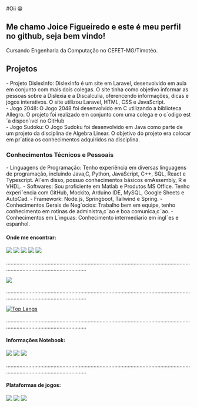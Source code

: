 #Oii :grin:

<h2> Me chamo Joice Figueiredo e este é meu perfil no github, seja bem vindo! </h2>
<p> Cursando Engenharia da Computação no CEFET-MG/Timotéo. <p>
<h2>
Projetos
</h2>
  <p>
- Projeto DislexInfo: DislexInfo é um site em Laravel, desenvolvido em aula em conjunto com mais dois colegas. O site tinha como objetivo informar as pessoas sobre a Dislexia e a Discalculia, oferencendo informações, dicas e jogos interativos. O site utilizou Laravel, HTML, CSS e JavaScript.</br>
- Jogo 2048: O Jogo 2048 foi desenvolvido em C utilizando a biblioteca Allegro. O projeto foi realizado em conjunto com uma colega e o c´odigo est´a dispon´ıvel no GitHub</br>
- Jogo Sudoku: O Jogo Sudoku foi desenvolvido em Java como parte de um projeto da disciplina de Algebra Linear. O objetivo do projeto era colocar em pr´atica os conhecimentos adquiridos na disciplina.
</p>
<p>
<h3> Conhecimentos Técnicos e Pessoais</h3>
-  Linguagens de Programação: Tenho experiência em diversas linguagens de programação, incluindo Java,C, Python, JavaScript, C++, SQL, React e Typescript. Al´em disso, possuo conhecimentos básicos emAssembly, R e VHDL.
-  Softwares: Sou proficiente em Matlab e Produtos MS Office. Tenho experiˆencia com GitHub, Mockito, Arduino IDE, MySQL, Google Sheets e AutoCad.
-  Framework: Node.js, Springboot, Tailwind e Spring.
-  Conhecimentos Gerais de Neg´ocios: Trabalho bem em equipe, tenho conhecimento em rotinas de administra¸c˜ao e boa comunica¸c˜ao.
-  Conhecimentos em L´ınguas: Conhecimento intermediario em inglˆes e espanhol.
<h4>Onde me encontrar: </h4>
</p>

[<img src="https://img.shields.io/badge/twitter-%231DA1F2.svg?&style=for-the-badge&logo=twitter&logoColor=white" />](https://twitter.com/JoyFigueired) [<img src="https://img.shields.io/badge/linkedin-%230077B5.svg?&style=for-the-badge&logo=linkedin&logoColor=white" />](https://www.linkedin.com/in/joice-barros-de-figueiredo-081728214/) [<img src = "https://img.shields.io/badge/instagram-%23E4405F.svg?&style=for-the-badge&logo=instagram&logoColor=white">](https://www.instagram.com/joyfigueired/) [<img src = "https://img.shields.io/badge/facebook-%231877F2.svg?&style=for-the-badge&logo=facebook&logoColor=white">](https://www.facebook.com/JoyFigueired/)
<img src = "https://img.shields.io/badge/joicebfigueiredo@gmail.com-D14836?style=for-the-badge&logo=gmail&logoColor=white">

<p> ..................................................................................................................................................................................</p> 

<a href="https://github.com/JoyFigueiredo">
  <img align="center" src="https://github-readme-stats.vercel.app/api?username=JoyFigueiredo&theme=jolly&show_icons=true" />
</a>

<p> ..................................................................................................................................................................................</p>

[![Top Langs](https://github-readme-stats.vercel.app/api/top-langs/?username=JoyFigueiredo&layout=compact)](https://github.com/JoyFigueiredo)

<p> ..................................................................................................................................................................................</p>

<p>
<h4> Informações Notebook: </h4>
</p>
 
[<img src="https://img.shields.io/badge/NVIDIA-MX110-76B900?style=for-the-badge&logo=nvidia&logoColor=white" />]()  [<img src="https://img.shields.io/badge/Intel-Core_i5_8th-0071C5?style=for-the-badge&logo=intel&logoColor=white" />]()  [<img src="https://img.shields.io/badge/Windows-11_Home_SL-0078D6?style=for-the-badge&logo=windows&logoColor=white" />]()

<p> ..................................................................................................................................................................................</p>

<p>
<h4>Plataformas de jogos: </h4>
</p>

[<img src="https://img.shields.io/badge/Steam-000000?style=for-the-badge&logo=steam&logoColor=white" />](https://steamcommunity.com/id/JoyFigueiredo) [<img src="https://img.shields.io/badge/Xbox-107C10?style=for-the-badge&logo=xbox&logoColor=white" />](https://account.xbox.com/pt-BR/Profile?xr=mebarnav) [<img src="https://img.shields.io/badge/Twitch-9146FF?style=for-the-badge&logo=twitch&logoColor=white" />](https://www.twitch.tv/digdigj0y)


